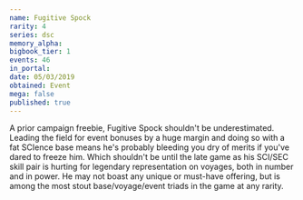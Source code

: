 ```yaml
---
name: Fugitive Spock
rarity: 4
series: dsc
memory_alpha:
bigbook_tier: 1
events: 46
in_portal:
date: 05/03/2019
obtained: Event
mega: false
published: true
---
```


A prior campaign freebie, Fugitive Spock shouldn't be underestimated. Leading the field for event bonuses by a huge margin and doing so with a fat SCIence base means he's probably bleeding you dry of merits if you've dared to freeze him. Which shouldn't be until the late game as his SCI/SEC skill pair is hurting for legendary representation on voyages, both in number and in power. He may not boast any unique or must-have offering, but is among the most stout base/voyage/event triads in the game at any rarity.
